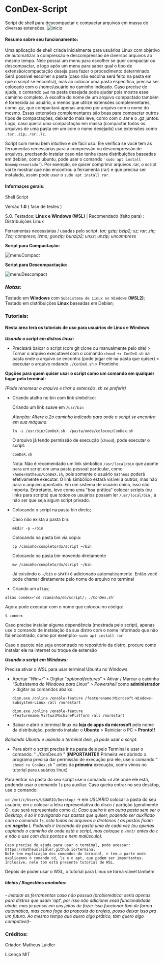 # ConDex-Script

Script de shell para descompactar e compactar arquivos em massa de diversas extensões.
![inicio](https://user-images.githubusercontent.com/76860503/114484526-c7ae4a80-9be0-11eb-9eea-ff1ea234e1af.png)

#### Resumo sobre seu funcionamento:

 Uma aplicação de shell criada inicialmente para usuários Linux com objetivo de automatizar a compressão e descompressão de diversos arquivos ao mesmo tempo.
Nele possui um menu para escolher se quer compactar ou descompactar, e logo após um menu para saber qual o tipo de extensão/compactação deseja para fazer o procedimento determinado. Será possível escolher a pasta (caso não escolha será feito na pasta em que o script se encontra), mas ao colocar uma pasta específica,  precisa ser colocado com o /home/usuário no caminho indicado. Caso precise de ajuda, o comando `pwd` na pasta desejada pode ajudar pois mostra esse caminho completo. A escolha do nome de um arquivo compactado também é fornecida ao usuário, a menos que utilize extensões complementares, como .gz, que compactará apenas arquivo por arquivo com o nome do mesmo. Essas extensões complementares são boas para compactar outros tipos de compactações, deixando mais leve, como com o .tar e o .gz juntos. Logo, caso queira uma compactação em massa (compactar todos os arquivos de uma pasta em um com o nome desejado) use extensões como `.tar;.zip;.rar;.7z`.

 Script com menu bem intuitivo e de fácil uso. Ele verifica se você tem as ferramentas necessárias para a compressão ou descompressão de arquivos, precisando instalar caso não tenha (para distribuições baseadas em debian, como ubuntu, pode usar o comando `'sudo apt install NomeApresentado'`). Por exemplo, se quiser comprimir arquivos .rar, o script vai te mostrar que não encontrou a ferramenta (rar)  e que precisa ser instalado, assim pode usar o `sudo apt install rar`.

#### Informaçes gerais:

Shell Script

Versão **1.0**  ( fase de testes )

S.O. Testados: **Linux e Windows (WSL)** |  Recomendado (feito para) : Distribuições Linux

Ferramentas necessárias / usadas pelo script: *tar; gzip; bzip2; xz; rar; zip; 7za; compress; lzma; gunzip; bunzip2; unxz; unzip; uncompress* 

**Script para Compactação:**

 ![menuCompact](https://user-images.githubusercontent.com/76860503/114485082-b9acf980-9be1-11eb-87e2-4d7065fa866d.png)

**Script para Descompactação:**

 ![menuDescompact](https://user-images.githubusercontent.com/76860503/114485292-098bc080-9be2-11eb-9e52-6e7aaaf057a0.png)

### *Notas:*

Testado em **Windows** com `Subsistema de Linux no Windows` **(WSL2)**;
Testado em distribuições **Linux** baseadas em Debian; 



###  Tutoriais:

#### Nesta área terá os tutoriais de uso para usuários de Linux e Windows



***Usando o script em distros linux:***

- Precisará baixar o script (com git clone ou manualmente pelo site) > Tornar o arquivo executável com o comando `chmod +x ConDeX.sh` na pasta onde o arquivo se encontra (pode jogar ele na pasta que quiser) > executar o arquivo rodando `./ConDeX.sh` > Prontinho.

**Opções para quem quiser usar o script como um comando em qualquer lugar pelo terminal:**

*(Pode renomear o arquivo e tirar a extensão .sh se preferir)*

- Criando atalho no bin com link simbólico:

  Criando um link suave em `/usr/bin`

  *Atenção: Altere o 2o caminho indicado para onde o script se encontra em sua máquina.*

  ```bsh
  ln -s /usr/bin/ConDeX.sh  /pasta/onde/colocou/ConDex.sh
  ```

  O arquivo já tendo permissão de execução (`chmod`), pode executar o script:

  ```bsh
  ConDeX.sh
  ```

  Nota: Não é recomendado um link simbólico `/usr/local/bin` que aponte para um script em uma pasta pessoal particular, como `/home/matheus/ConDeX.sh`, pois somente o usuário `matheus` poderá efetivamente executar. O link simbólico estará visível a outros, mas não para o arquivo apontado. Em um sistema de usuário único, isso não importa. Entretanto, leve como uma "boa prática" colocar scripts (ou links para scripts) que *todos os* usuários possam ler `/usr/local/bin` , a não ser que seja algum script privado.

- Colocando o script  na pasta bin direto;

  Caso não exista a pasta bin:

  ```bsh
  mkdir -p ~/bin
  ```

  Colocando na pasta bin via copia:

  ```
  cp /caminho/completo/do/script ~/bin
  ```

  Colocando na pasta bin movendo diretamente

  ```
  mv /caminho/completo/do/script ~/bin
  ```

  Já existindo o `~/bin` o `$PATH` é adicionado automaticamente. Então você pode chamar diretamente pelo nome do arquivo no terminal

-  Criando um `alias`;

  ```bsh
  alias condex='cd /caminho/do/script/; ./ConDex.sh'
  ```

  Agora pode executar com o nome que colocou no código:

  ```bsh
  $ condex
  ```

Caso precise instalar alguma dependência (mostrada pelo script), apenas use o comando de instalação da sua distro com o nome informado que não foi encontrado, como por exemplo> `sudo apt install rar`

Caso o pacote não seja encontrado no repositório da distro, procure como instalar ele na internet ou troque de extensão  

  ***Usando o script em Windows:***

Precisa ativar o WSL para usar terminal Ubuntu no Windows.

 - Apertar “*Win+r*”  >  Digitar “*optionalfeatures*”  >  Ativar / Marcar a caixinha “*Subsistema do Windows para Linux*”  >  *Powershell* como **administrador**  > digitar os comandos abaixo:

   ```
   dism.exe /online /enable-feature /featurename:Microsoft-Windows-Subsystem-Linux /all /norestart
   ```

   ```
   dism.exe /online /enable-feature /featurename:VirtualMachinePlatform /all /norestart
   ```

 - Baixar e abrir o terminal linux na **loja de apps da microsoft** pelo nome da distribuição, podendo instalar o **Ubuntu** >  Reiniciar o PC > **Pronto!!**

*Baixando Ubuntu e usando o terminal dele, já pode usar o script.*

- Para abrir o script precisa ir na pasta dele pelo Terminal e usar o comando: " ./ConDex.sh  " (**IMPORTANTE!!** Primeira vez abrindo o programa precisa dar permissão de execução pra ele, use o comando " `chmod +x ConDex.sh` " antes da **primeira** execução, como vimos no tutorial para usuários linux)

Para entrar na pasta do seu script use o comando `cd` até onde ele está, podendo usar o comando `ls` pra auxiliar.
Caso queira entrar no seu desktop, use o comando:

`cd /mnt/c/Users/USUARIO/Desktop/` -> em *USUARIO* colocar a pasta do seu usuário; em *c* colocar a letra representativa do disco / partição (geralmente C:, que será representado como `c`); 
 *Caso queira ir em outra pasta sem ser o Desktop, é só ir navegando nas pastas que quiser, podendo ser auxiliado com o comando `ls`, lista todos os arquivos e diretórios ( as pastas ficam em **negrito** ). Podendo ir trocando de pasta uma de cada vez (ou apenas copiando o caminho de onde está o script, mas coloque o `/mnt/` antes do `c` e não o use com dois pontos e nem maiúsculo).*

```
Caso precise de ajuda para usar o terminal, pode acessar: https://matheuslaidler.github.io/terminal
Nele tem explicação dos comandos do terminal, e tem a parte onde explicamos o comando cd, ls e o apt, que podem ser importantes.
Inclusive, nele tbm está presente tutorial de WSL.
```



 Depois de poder usar o WSL, o tutorial para Linux se torna viável também.



##### Ideias / Sugestões anotadas:

*- instalar as ferramentas caso não possua (problemática: seria apenas para distros que usam 'apt', por isso não adicionei essa funcionalidade ainda, mas ja pensei em uns jeitos de fazer isso funcionar tbm de forma automática, mas como foge da proposta do projeto, posso deixar isso pra um futuro. Ao mesmo tempo que quero algo prático, tbm quero algo compatível)-*



### Créditos:

Criador: Matheus Laidler

Licença MIT

